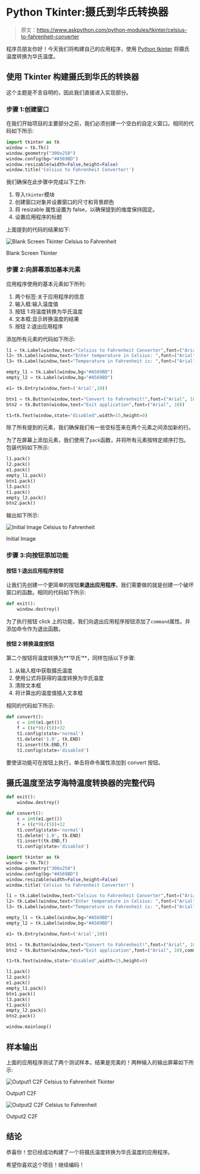 # Python Tkinter:摄氏到华氏转换器

> 原文：<https://www.askpython.com/python-modules/tkinter/celsius-to-fahrenheit-converter>

程序员朋友你好！今天我们将构建自己的应用程序，使用 [Python tkinter](https://www.askpython.com/python-modules/tkinter/tkinter-buttons) 将摄氏温度转换为华氏温度。

## 使用 Tkinter 构建摄氏到华氏的转换器

这个主题是不言自明的，因此我们直接进入实现部分。

### 步骤 1:创建窗口

在我们开始项目的主要部分之前，我们必须创建一个空白的自定义窗口。相同的代码如下所示:

```py
import tkinter as tk
window = tk.Tk()
window.geometry("300x250")
window.config(bg="#A569BD")
window.resizable(width=False,height=False)
window.title('Celsius to Fahrenheit Converter!')

```

我们确保在此步骤中完成以下工作:

1.  导入`tkinter`模块
2.  创建窗口对象并设置窗口的尺寸和背景颜色
3.  将 resizable 属性设置为 false，以确保提到的维度保持固定。
4.  设置应用程序的标题

上面提到的代码的结果如下:

![Blank Screen Tkinter Celsius to Fahrenheit](img/870b477f3fd60efbbf98fdc0e9a7a050.png)

Blank Screen Tkinter

### 步骤 2:向屏幕添加基本元素

应用程序使用的基本元素如下所列:

1.  两个标签:关于应用程序的信息
2.  输入框:输入温度值
3.  按钮 1:将温度转换为华氏温度
4.  文本框:显示转换温度的结果
5.  按钮 2:退出应用程序

添加所有元素的代码如下所示:

```py
l1 = tk.Label(window,text="Celsius to Fahrenheit Converter",font=("Arial", 15),fg="white",bg="black")
l2= tk.Label(window,text="Enter temperature in Celsius: ",font=("Arial", 10,"bold"),fg="white",bg="#A569BD")
l3= tk.Label(window,text="Temperature in Fahrenheit is: ",font=("Arial", 10,"bold"),fg="white",bg="#A569BD")

empty_l1 = tk.Label(window,bg="#A569BD")
empty_l2 = tk.Label(window,bg="#A569BD")

e1= tk.Entry(window,font=('Arial',10))

btn1 = tk.Button(window,text="Convert to Fahrenheit!",font=("Arial", 10))
btn2 = tk.Button(window,text="Exit application",font=("Arial", 10))

t1=tk.Text(window,state="disabled",width=15,height=0)

```

除了所有提到的元素，我们确保我们有一些空标签来在两个元素之间添加新的行。

为了在屏幕上添加元素，我们使用了`pack`函数，并将所有元素按特定顺序打包。包装代码如下所示:

```py
l1.pack()
l2.pack()
e1.pack()
empty_l1.pack()
btn1.pack()
l3.pack()
t1.pack()
empty_l2.pack()
btn2.pack()

```

输出如下所示:

![Initial Image Celsius to Fahrenheit](img/33b1859919d7e8ec50fd544423938c23.png)

Initial Image

### 步骤 3:向按钮添加功能

#### 按钮 1:退出应用程序按钮

让我们先创建一个更简单的按钮**来退出应用程序**。我们需要做的就是创建一个破坏窗口的函数。相同的代码如下所示:

```py
def exit():
    window.destroy()

```

为了执行按钮 click 上的功能，我们向退出应用程序按钮添加了`command`属性。并添加命令作为退出函数。

#### 按钮 2:转换温度按钮

第二个按钮将温度转换为**‘华氏’**，同样包括以下步骤:

1.  从输入框中获取摄氏温度
2.  使用公式将获得的温度转换为华氏温度
3.  清除文本框
4.  将计算出的温度值插入文本框

相同的代码如下所示:

```py
def convert():
    c = int(e1.get())
    f = ((c*9)/(5))+32
    t1.config(state='normal')
    t1.delete('1.0', tk.END)
    t1.insert(tk.END,f)
    t1.config(state='disabled')

```

要使该功能可在按钮上执行，单击将命令属性添加到 convert 按钮。

## 摄氏温度至法亨海特温度转换器的完整代码

```py
def exit():
    window.destroy()

def convert():
    c = int(e1.get())
    f = ((c*9)/(5))+32
    t1.config(state='normal')
    t1.delete('1.0', tk.END)
    t1.insert(tk.END,f)
    t1.config(state='disabled')

import tkinter as tk
window = tk.Tk()
window.geometry("300x250")
window.config(bg="#A569BD")
window.resizable(width=False,height=False)
window.title('Celsius to Fahrenheit Converter!')

l1 = tk.Label(window,text="Celsius to Fahrenheit Converter",font=("Arial", 15),fg="white",bg="black")
l2= tk.Label(window,text="Enter temperature in Celsius: ",font=("Arial", 10,"bold"),fg="white",bg="#A569BD")
l3= tk.Label(window,text="Temperature in Fahrenheit is: ",font=("Arial", 10,"bold"),fg="white",bg="#A569BD")

empty_l1 = tk.Label(window,bg="#A569BD")
empty_l2 = tk.Label(window,bg="#A569BD")

e1= tk.Entry(window,font=('Arial',10))

btn1 = tk.Button(window,text="Convert to Fahrenheit!",font=("Arial", 10),command=convert)
btn2 = tk.Button(window,text="Exit application",font=("Arial", 10),command=exit)

t1=tk.Text(window,state="disabled",width=15,height=0)

l1.pack()
l2.pack()
e1.pack()
empty_l1.pack()
btn1.pack()
l3.pack()
t1.pack()
empty_l2.pack()
btn2.pack()

window.mainloop()

```

## 样本输出

上面的应用程序测试了两个测试样本，结果是完美的！两种输入的输出屏幕如下所示:

![Output1 C2F Celsius to Fahrenheit Tkinter](img/9aa9734262c3d94e806ee43bcb65e1da.png)

Output1 C2F

![Output2 C2F Celsius to Fahrenheit](img/ecd23ebd256d16c50a3f766b1996915d.png)

Output2 C2F

## 结论

恭喜你！您已经成功构建了一个将摄氏温度转换为华氏温度的应用程序。

希望你喜欢这个项目！继续编码！